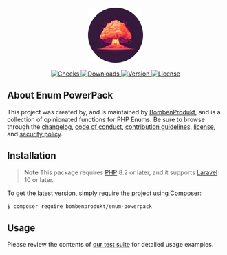 <p align="center">
    <a href="https://bombenprodukt.com" target="_blank">
        <img src="https://raw.githubusercontent.com/BombenProdukt/assets/main/logo-text.svg" width="128" alt="BombenProdukt Logo" />
    </a>
</p>

<p align="center">
    <a href="https://github.com/BombenProdukt/enum-powerpack/actions">
        <img src="https://badge.sh/github/check-runs/BombenProdukt/enum-powerpack" alt="Checks" />
    </a>
    <a href="https://packagist.org/packages/bombenprodukt/enum-powerpack">
        <img src="https://badge.sh/packagist/downloads/BombenProdukt/enum-powerpack" alt="Downloads" />
    </a>
    <a href="https://packagist.org/packages/bombenprodukt/enum-powerpack">
        <img src="https://badge.sh/packagist/version/BombenProdukt/enum-powerpack" alt="Version" />
    </a>
    <a href="https://packagist.org/packages/bombenprodukt/enum-powerpack">
        <img src="https://badge.sh/packagist/license/BombenProdukt/enum-powerpack" alt="License" />
    </a>
</p>

## About Enum PowerPack

This project was created by, and is maintained by [BombenProdukt](https://github.com/BombenProdukt), and is a collection of opinionated functions for PHP Enums. Be sure to browse through the [changelog](CHANGELOG.md), [code of conduct](.github/CODE_OF_CONDUCT.md), [contribution guidelines](.github/CONTRIBUTING.md), [license](LICENSE), and [security policy](.github/SECURITY.md).

## Installation

> **Note**
> This package requires [PHP](https://www.php.net/) 8.2 or later, and it supports [Laravel](https://laravel.com/) 10 or later.

To get the latest version, simply require the project using [Composer](https://getcomposer.org/):

```bash
$ composer require bombenprodukt/enum-powerpack
```

## Usage

Please review the contents of [our test suite](/tests) for detailed usage examples.
